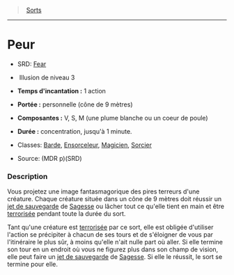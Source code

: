 ﻿---
!SpellItem
Family: SpellHD
Name: Peur
AltName: '[Fear](srd_spells_fear.md)'
Type: Illusion
Level: 3
CastingTime: 1 action
Range: personnelle (cône de 9 mètres)
Components: V, S, M (une plume blanche ou un coeur de poule)
Duration: concentration, jusqu'à 1 minute.
Classes: '[Barde](hd_bard.md), [Ensorceleur](hd_sorcerer.md), [Magicien](hd_wizard.md), [Sorcier](hd_warlock.md)'
Source: (MDR p)(SRD)
Id: spells_hd.md#peur
ParentLink: spells_hd.md#sorts
ParentName: Sorts
NameLevel: 1
Attributes: {}
AttributesDictionary: >+
  {}

---
> [Sorts](hd_spells.md)

---

# Peur

- SRD: [Fear](srd_spells_fear.md)

-  Illusion de niveau 3

- **Temps d'incantation :** 1 action

- **Portée :** personnelle (cône de 9 mètres)

- **Composantes :** V, S, M (une plume blanche ou un coeur de poule)

- **Durée :** concentration, jusqu'à 1 minute.

- Classes: [Barde](hd_bard.md), [Ensorceleur](hd_sorcerer.md), [Magicien](hd_wizard.md), [Sorcier](hd_warlock.md)

- Source: (MDR p)(SRD)

### Description

Vous projetez une image fantasmagorique des pires terreurs d'une créature. Chaque créature située dans un cône de 9 mètres doit réussir un [jet de sauvegarde](hd_abilities_jets_de_sauvegarde.md) de [Sagesse](hd_abilities_wisdom.md) ou lâcher tout ce qu'elle tient en main et être [terrorisée](hd_conditions_terrorise.md) pendant toute la durée du sort.

Tant qu'une créature est [terrorisée](hd_conditions_terrorise.md) par ce sort, elle est obligée d'utiliser l'action se précipiter à chacun de ses tours et de s'éloigner de vous par l'itinéraire le plus sûr, à moins qu'elle n'ait nulle part où aller. Si elle termine son tour en un endroit où vous ne figurez plus dans son champ de vision, elle peut faire un [jet de sauvegarde](hd_abilities_jets_de_sauvegarde.md) de [Sagesse](hd_abilities_wisdom.md). Si elle le réussit, le sort se termine pour elle.

